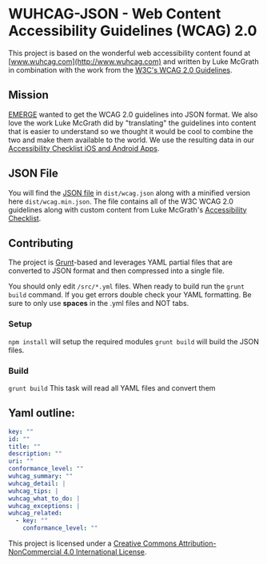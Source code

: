 WUHCAG-JSON - Web Content Accessibility Guidelines (WCAG) 2.0
===============

This project is based on the wonderful web accessibility content found at [www.wuhcag.com](http://www.wuhcag.com) and written by Luke McGrath in combination with the work from the [W3C's WCAG 2.0 Guidelines](http://www.w3.org/TR/WCAG20/).

## Mission
[EMERGE](https://www.emergeinteractive.com/) wanted to get the WCAG 2.0 guidelines into JSON format. We also love the work Luke McGrath did by "translating" the guidelines into content that is easier to understand so we thought it would be cool to combine the two and make them available to the world. We use the resulting data in our [Accessibility Checklist iOS and Android Apps](https://www.emergeinteractive.com/work/detail/making-the-web-more-accessible-accessibility-checklist-ios-and-android-apps/).

## JSON File
You will find the [JSON file](https://github.com/EmergeInteractive/wuhcag-json/blob/master/dist/wcag.json) in `dist/wcag.json` along with a minified version here `dist/wcag.min.json`. The file contains all of the W3C WCAG 2.0 guidelines along with custom content from Luke McGrath's [Accessibility Checklist](https://www.wuhcag.com/wcag-checklist/).

## Contributing
The project is [Grunt](http://gruntjs.com/)-based and leverages YAML partial files that are converted to JSON format and then compressed into a single file.

You should only edit `/src/*.yml` files. When ready to build run the `grunt build` command. If you get errors double check your YAML formatting. Be sure to only use **spaces** in the .yml files and NOT tabs.

### Setup
`npm install` will setup the required modules
`grunt build` will build the JSON files.

### Build
`grunt build` This task will read all YAML files and convert them

## Yaml outline:
``` yaml
key: ""
id: ""
title: ""
description: ""
uri: ""
conformance_level: ""
wuhcag_summary: ""
wuhcag_detail: |
wuhcag_tips: |
wuhcag_what_to_do: |
wuhcag_exceptions: |
wuhcag_related:
  - key: ""
    conformance_level: ""
```

This project is licensed under a <a href="http://creativecommons.org/licenses/by-nc/4.0/">Creative Commons Attribution-NonCommercial 4.0 International License</a>.
